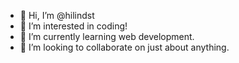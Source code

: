 - 👋 Hi, I’m @hilindst
- 👀 I’m interested in coding!
- 🌱 I’m currently learning web development.
- 💞️ I’m looking to collaborate on just about anything.

<!---
hilindst/hilindst is a ✨ special ✨ repository because its `README.md` (this file) appears on your GitHub profile.
You can click the Preview link to take a look at your changes.
--->
